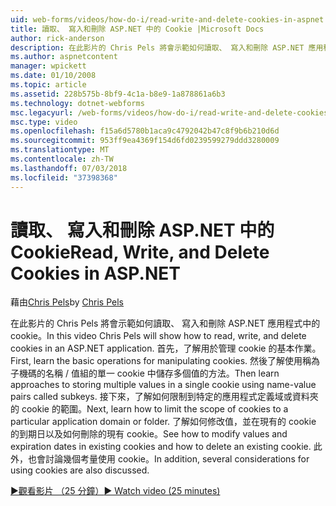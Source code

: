 ```yaml
---
uid: web-forms/videos/how-do-i/read-write-and-delete-cookies-in-aspnet
title: 讀取、 寫入和刪除 ASP.NET 中的 Cookie |Microsoft Docs
author: rick-anderson
description: 在此影片的 Chris Pels 將會示範如何讀取、 寫入和刪除 ASP.NET 應用程式中的 cookie。 首先，了解基本的作業來操作 cooki...
ms.author: aspnetcontent
manager: wpickett
ms.date: 01/10/2008
ms.topic: article
ms.assetid: 228b575b-8bf9-4c1a-b8e9-1a878861a6b3
ms.technology: dotnet-webforms
msc.legacyurl: /web-forms/videos/how-do-i/read-write-and-delete-cookies-in-aspnet
msc.type: video
ms.openlocfilehash: f15a6d5780b1aca9c4792042b47c8f9b6b210d6d
ms.sourcegitcommit: 953ff9ea4369f154d6fd0239599279ddd3280009
ms.translationtype: MT
ms.contentlocale: zh-TW
ms.lasthandoff: 07/03/2018
ms.locfileid: "37398368"
---
```

<a name="read-write-and-delete-cookies-in-aspnet"></a><span data-ttu-id="0ca82-104">讀取、 寫入和刪除 ASP.NET 中的 Cookie</span><span class="sxs-lookup"><span data-stu-id="0ca82-104">Read, Write, and Delete Cookies in ASP.NET</span></span>
====================
<span data-ttu-id="0ca82-105">藉由[Chris Pels](https://twitter.com/chrispels)</span><span class="sxs-lookup"><span data-stu-id="0ca82-105">by [Chris Pels](https://twitter.com/chrispels)</span></span>

<span data-ttu-id="0ca82-106">在此影片的 Chris Pels 將會示範如何讀取、 寫入和刪除 ASP.NET 應用程式中的 cookie。</span><span class="sxs-lookup"><span data-stu-id="0ca82-106">In this video Chris Pels will show how to read, write, and delete cookies in an ASP.NET application.</span></span> <span data-ttu-id="0ca82-107">首先，了解用於管理 cookie 的基本作業。</span><span class="sxs-lookup"><span data-stu-id="0ca82-107">First, learn the basic operations for manipulating cookies.</span></span> <span data-ttu-id="0ca82-108">然後了解使用稱為子機碼的名稱 / 值組的單一 cookie 中儲存多個值的方法。</span><span class="sxs-lookup"><span data-stu-id="0ca82-108">Then learn approaches to storing multiple values in a single cookie using name-value pairs called subkeys.</span></span> <span data-ttu-id="0ca82-109">接下來，了解如何限制到特定的應用程式定義域或資料夾的 cookie 的範圍。</span><span class="sxs-lookup"><span data-stu-id="0ca82-109">Next, learn how to limit the scope of cookies to a particular application domain or folder.</span></span> <span data-ttu-id="0ca82-110">了解如何修改值，並在現有的 cookie 的到期日以及如何刪除的現有 cookie。</span><span class="sxs-lookup"><span data-stu-id="0ca82-110">See how to modify values and expiration dates in existing cookies and how to delete an existing cookie.</span></span> <span data-ttu-id="0ca82-111">此外，也會討論幾個考量使用 cookie。</span><span class="sxs-lookup"><span data-stu-id="0ca82-111">In addition, several considerations for using cookies are also discussed.</span></span>

[<span data-ttu-id="0ca82-112">&#9654;觀看影片 （25 分鐘）</span><span class="sxs-lookup"><span data-stu-id="0ca82-112">&#9654; Watch video (25 minutes)</span></span>](https://channel9.msdn.com/Blogs/ASP-NET-Site-Videos/read-write-and-delete-cookies-in-aspnet)
